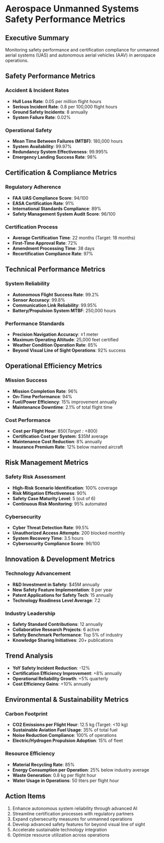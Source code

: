 # Aerospace Unmanned Systems Safety Performance Metrics

## Executive Summary
Monitoring safety performance and certification compliance for unmanned aerial systems (UAS) and autonomous aerial vehicles (AAV) in aerospace operations.

## Safety Performance Metrics

### Accident & Incident Rates
- **Hull Loss Rate**: 0.05 per million flight hours
- **Serious Incident Rate**: 0.8 per 100,000 flight hours
- **Ground Safety Incidents**: 8 annually
- **System Failure Rate**: 0.02%

### Operational Safety
- **Mean Time Between Failures (MTBF)**: 180,000 hours
- **System Availability**: 99.97%
- **Redundancy System Effectiveness**: 99.995%
- **Emergency Landing Success Rate**: 98%

## Certification & Compliance Metrics

### Regulatory Adherence
- **FAA UAS Compliance Score**: 94/100
- **EASA Certification Rate**: 91%
- **International Standards Compliance**: 89%
- **Safety Management System Audit Score**: 96/100

### Certification Process
- **Average Certification Time**: 22 months (Target: 18 months)
- **First-Time Approval Rate**: 72%
- **Amendment Processing Time**: 38 days
- **Recertification Compliance Rate**: 97%

## Technical Performance Metrics

### System Reliability
- **Autonomous Flight Success Rate**: 99.2%
- **Sensor Accuracy**: 99.8%
- **Communication Link Reliability**: 99.95%
- **Battery/Propulsion System MTBF**: 250,000 hours

### Performance Standards
- **Precision Navigation Accuracy**: ±1 meter
- **Maximum Operating Altitude**: 25,000 feet certified
- **Weather Condition Operation Rate**: 85%
- **Beyond Visual Line of Sight Operations**: 92% success

## Operational Efficiency Metrics

### Mission Success
- **Mission Completion Rate**: 96%
- **On-Time Performance**: 94%
- **Fuel/Power Efficiency**: 15% improvement annually
- **Maintenance Downtime**: 2.1% of total flight time

### Cost Performance
- **Cost per Flight Hour**: $850 (Target: <$800)
- **Certification Cost per System**: $35M average
- **Maintenance Cost Reduction**: 8% annually
- **Insurance Premium Rate**: 12% below manned aircraft

## Risk Management Metrics

### Safety Risk Assessment
- **High-Risk Scenario Identification**: 100% coverage
- **Risk Mitigation Effectiveness**: 90%
- **Safety Case Maturity Level**: 5 (out of 6)
- **Continuous Risk Monitoring**: 95% automated

### Cybersecurity
- **Cyber Threat Detection Rate**: 99.5%
- **Unauthorized Access Attempts**: 200 blocked monthly
- **System Recovery Time**: 3.5 hours
- **Cybersecurity Compliance Score**: 96/100

## Innovation & Development Metrics

### Technology Advancement
- **R&D Investment in Safety**: $45M annually
- **New Safety Feature Implementation**: 8 per year
- **Patent Applications for Safety Tech**: 15 annually
- **Technology Readiness Level Average**: 7.2

### Industry Leadership
- **Safety Standard Contributions**: 12 annually
- **Collaborative Research Projects**: 6 active
- **Safety Benchmark Performance**: Top 5% of industry
- **Knowledge Sharing Initiatives**: 20+ publications

## Trend Analysis
- **YoY Safety Incident Reduction**: -12%
- **Certification Efficiency Improvement**: +8% annually
- **Operational Reliability Growth**: +5% quarterly
- **Cost Efficiency Gains**: +10% annually

## Environmental & Sustainability Metrics

### Carbon Footprint
- **CO2 Emissions per Flight Hour**: 12.5 kg (Target: <10 kg)
- **Sustainable Aviation Fuel Usage**: 35% of total fuel
- **Noise Reduction Compliance**: 100% of operations
- **Electric/Hydrogen Propulsion Adoption**: 15% of fleet

### Resource Efficiency
- **Material Recycling Rate**: 85%
- **Energy Consumption per Operation**: 25% below industry average
- **Waste Generation**: 0.8 kg per flight hour
- **Water Usage in Operations**: 50 liters per flight hour

## Action Items
1. Enhance autonomous system reliability through advanced AI
2. Streamline certification processes with regulatory partners
3. Expand cybersecurity measures for unmanned operations
4. Develop advanced safety features for beyond visual line of sight
5. Accelerate sustainable technology integration
6. Optimize resource utilization across operations
